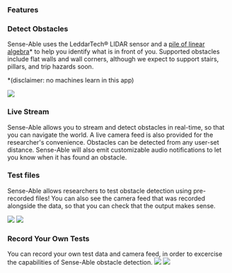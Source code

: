 ### Features

### Detect Obstacles
Sense-Able uses the LeddarTech® LIDAR sensor and a [pile of linear algebra](https://xkcd.com/1838/)\* to help you identify what is in front of you.  Supported obstacles include flat walls and wall corners, although we expect to support stairs, pillars, and trip hazards soon.

\*(disclaimer: no machines learn in this app)

<img src="https://user-images.githubusercontent.com/31483647/39219219-1f692c72-47f7-11e8-92bb-0aecd317d640.jpg"/>

### Live Stream
Sense-Able allows you to stream and detect obstacles in real-time, so that you can navigate the world.  A live camera feed is also provided for the researcher's convenience.  Obstacles can be detected from any user-set distance.  Sense-Able will also emit customizable audio notifications to let you know when it has found an obstacle.

### Test files
Sense-Able allows researchers to test obstacle detection using pre-recorded files!  You can also see the camera feed that was recorded alongside the data, so that you can check that the output makes sense.

<img src="https://user-images.githubusercontent.com/31483647/39216015-1b56c310-47e8-11e8-8f17-9eb46a9c747c.jpeg"/>
<img src="https://user-images.githubusercontent.com/31483647/39216024-20b6ee2a-47e8-11e8-97e0-cdfc2399981d.jpg"/>

### Record Your Own Tests
You can record your own test data and camera feed, in order to excercise the capabilities of Sense-Able obstacle detection.
<img src="https://user-images.githubusercontent.com/31483647/39219220-1f7c0496-47f7-11e8-8d3f-d7db8a466ebf.jpeg"/>
<img src="https://user-images.githubusercontent.com/31483647/39219348-d86b1ed8-47f7-11e8-9afe-8aa00408377b.jpg"/>
